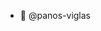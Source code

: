 - 👋 @panos-viglas



<!---
panos-viglas/panos-viglas is a ✨ special ✨ repository because its `README.md` (this file) appears on your GitHub profile.
You can click the Preview link to take a look at your changes.
--->
